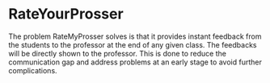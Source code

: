 # RateYourProsser
The problem RateMyProsser solves is that it provides instant feedback from the students to the professor at the end of any given class. The feedbacks will be directly shown to the professor. This is done to reduce the communication gap and address problems at an early stage to avoid further complications.
